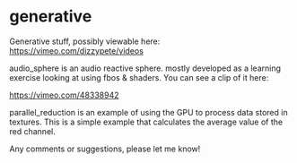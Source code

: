 generative
==========

Generative stuff, possibly viewable here: https://vimeo.com/dizzypete/videos

audio_sphere is an audio reactive sphere. mostly developed as a learning
exercise looking at using fbos & shaders. You can see a clip of it here:

https://vimeo.com/48338942

parallel_reduction is an example of using the GPU to process data stored in
textures. This is a simple example that calculates the average value of the
red channel.

Any comments or suggestions, please let me know!


